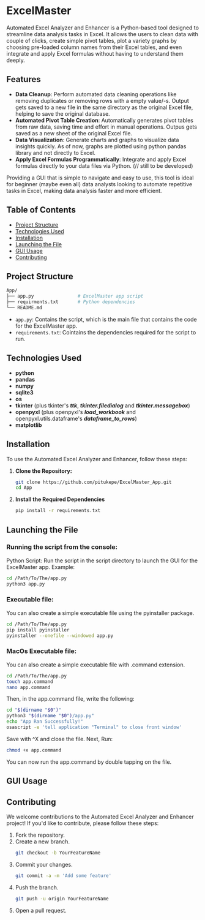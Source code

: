 # ExcelMaster

Automated Excel Analyzer and Enhancer is a Python-based tool designed to streamline data analysis tasks in Excel.
It allows the users to clean data with couple of clicks, create simple pivot tables, plot a variety graphs by choosing pre-loaded column names from their Excel tables, and even integrate and apply Excel formulas without having to understand them deeply.

## Features

- **Data Cleanup**: Perform automated data cleaning operations like removing duplicates or removing rows with a empty value/-s. Output gets saved to a new file in the same directory as the original Excel file, helping to save the original database.
- **Automated Pivot Table Creation**: Automatically generates pivot tables from raw data, saving time and effort in manual operations. Outpus gets saved as a new sheet of the original Excel file.
- **Data Visualization**: Generate charts and graphs to visualize data insights quickly. As of now, graphs are plotted using python pandas library and not directly to Excel.
- **Apply Excel Formulas Programmatically**: Integrate and apply Excel formulas directly to your data files via Python. (// still to be developed)

Providing a GUI that is simple to navigate and easy to use, this tool is ideal for beginner (maybe even all) data analysts looking to automate repetitive tasks in Excel, making data analysis faster and more efficient.

## Table of Contents

- [Project Structure](#project-structure)
- [Technologies Used](#technologies-used)
- [Installation](#installation)
- [Launching the File](#launching-the-file)
- [GUI Usage](#gui-usage)
- [Contributing](#contributing)

## Project Structure

```bash
App/
├── app.py                # ExcelMaster app script
├── requirments.txt       # Python dependencies
└── README.md
```
- `app.py`: Contains the script, which is the main file that contains the code for the ExcelMaster app.
- `requirements.txt`: Cointains the dependencies required for the script to run.

## Technologies Used

- **python**
- **pandas**
- **numpy**
- **sqlite3**
- **os**
- **tkinter** (plus tkinter's ***ttk***, ***tkinter.filedialog*** and ***tkinter.messagebox***)
- **openpyxl** (plus openpyxl's ***load_workbook*** and openpyxl.utils.dataframe's ***dataframe_to_rows***)
- **matplotlib**

## Installation

To use the Automated Excel Analyzer and Enhancer, follow these steps:

1. **Clone the Repository:**

   ```bash
   git clone https://github.com/pitukepe/ExcelMaster_App.git
   cd App
   ```
   
2. **Install the Required Dependencies**

   ```bash
   pip install -r requirements.txt
   ```

## Launching the File

### Running the script from the console:
Python Script: Run the script in the script directory to launch the GUI for the ExcelMaster app.
Example:
```bash
cd /Path/To/The/app.py
python3 app.py
```

### Executable file:
You can also create a simple executable file using the pyinstaller package.
```bash
cd /Path/To/The/app.py
pip install pyinstaller
pyinstaller --onefile --windowed app.py
```

### MacOs Executable file:
You can also create a simple executable file with .command extension.
```bash
cd /Path/To/The/app.py
touch app.command
nano app.command
```
Then, in the app.command file, write the following:
```bash
cd "$(dirname "$0")"
python3 "$(dirname "$0")/app.py"
echo "App Ran Successfully!"
osascript -e 'tell application "Terminal" to close front window'
```
Save with ^X and close the file. Next, Run:
```bash
chmod +x app.command
```
You can now run the app.command by double tapping on the file.

## GUI Usage



## Contributing

We welcome contributions to the Automated Excel Analyzer and Enhancer project! If you'd like to contribute, please follow these steps:

1. Fork the repository.
2. Create a new branch.
   ```bash
   git checkout -b YourFeatureName
   ```
3. Commit your changes.
   ```bash
   git commit -a -m 'Add some feature'
   ```
4. Push the branch.
   ```bash
   git push -u origin YourFeatureName
   ```
5. Open a pull request.
